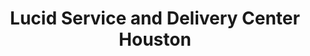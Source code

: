 ---
title: "Lucid Service and Delivery Center Houston"
url: /houston/lucid-service-and-delivery-center-houston/
shop: Autohaus
---